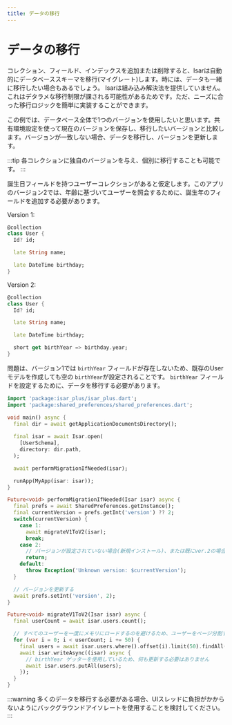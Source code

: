 ```yaml
---
title: データの移行
---
```


# データの移行

コレクション、フィールド、インデックスを追加または削除すると、Isarは自動的にデータベーススキーマを移行(マイグレート)します。時には、データも一緒に移行したい場合もあるでしょう。 Isarは組み込み解決法を提供していません。これはデタラメな移行制限が課される可能性があるためです。ただ、ニーズに合った移行ロジックを簡単に実装することができます。

この例では、データベース全体で1つのバージョンを使用したいと思います。共有環境設定を使って現在のバージョンを保存し、移行したいバージョンと比較します。バージョンが一致しない場合、データを移行し、バージョンを更新します。

:::tip
各コレクションに独自のバージョンを与え、個別に移行することも可能です。
:::

誕生日フィールドを持つユーザーコレクションがあると仮定します。このアプリのバージョン2では、年齢に基づいてユーザーを照会するために、誕生年のフィールドを追加する必要があります。

Version 1:
```dart
@collection
class User {
  Id? id;

  late String name;

  late DateTime birthday;
}
```

Version 2:
```dart
@collection
class User {
  Id? id;

  late String name;

  late DateTime birthday;

  short get birthYear => birthday.year;
}
```

問題は、バージョン1では `birthYear` フィールドが存在しないため、既存のUserモデルを作成しても空の `birthYear`が設定されることです。 `birthYear` フィールドを設定するために、データを移行する必要があります。

```dart
import 'package:isar_plus/isar_plus.dart';
import 'package:shared_preferences/shared_preferences.dart';

void main() async {
  final dir = await getApplicationDocumentsDirectory();
  
  final isar = await Isar.open(
    [UserSchema],
    directory: dir.path,
  );

  await performMigrationIfNeeded(isar);

  runApp(MyApp(isar: isar));
}

Future<void> performMigrationIfNeeded(Isar isar) async {
  final prefs = await SharedPreferences.getInstance();
  final currentVersion = prefs.getInt('version') ?? 2;
  switch(currentVersion) {
    case 1:
      await migrateV1ToV2(isar);
      break;
    case 2:
      // バージョンが設定されていない場合(新規インストール)、または既にver.2の場合は移行する必要はない
      return;
    default:
      throw Exception('Unknown version: $currentVersion');
  }

  // バージョンを更新する
  await prefs.setInt('version', 2);
}

Future<void> migrateV1ToV2(Isar isar) async {
  final userCount = await isar.users.count();

  // すべてのユーザーを一度にメモリにロードするのを避けるため、ユーザーをページ分割する
  for (var i = 0; i < userCount; i += 50) {
    final users = await isar.users.where().offset(i).limit(50).findAll();
    await isar.writeAsync((isar) async {
      // birthYear ゲッターを使用しているため、何も更新する必要はありません
      await isar.users.putAll(users);
    });
  }
}
```

:::warning
多くのデータを移行する必要がある場合、UIスレッドに負担がかからないようにバックグラウンドアイソレートを使用することを検討してください。
:::
